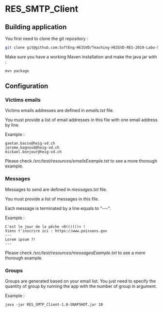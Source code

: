 # RES_SMTP_Client

## Building application
You first need to clone the git repository :

```sh
git clone git@github.com:SoftEng-HEIGVD/Teaching-HEIGVD-RES-2019-Labo-SMTP.git 
```

Make sure you have a working Maven installation and make the java jar with :

```sh
mvn package
```

## Configuration

### Victims emails
Victims emails addresses are defined in *emails.txt* file.

You must provide a list of email addresses in this file with one email address by line.

Example :

```
gaetan.bacso@heig-vd.ch
jerome.bagnoud@heig-vd.ch
mickael.bonjour@heig-vd.ch
```

Please check */src/test/resources/emailsExample.txt* to see a more thorough example.

### Messages
Messages to send are defined in *messages.txt* file.

You must provide a list of messages in this file.

Each message is terminated by a line equals to "---".

Example :

```
C'est le jour de la pêche <0((((()< !
Viens t'inscrire ici : https://www.poissons.gov
---
Lorem ipsum ?!
---
```

Please check */src/test/resources/messagesExample.txt* to see a more thorough example.

### Groups
Groups are generated based on your email list. You just need to specify the quantity of group by running the app with the number of group in argument.

Example :

```
java -jar RES_SMTP_Client-1.0-SNAPSHOT.jar 10
```
